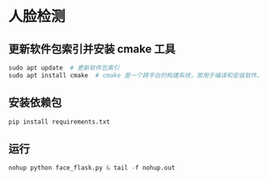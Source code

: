 # 人脸检测

## 更新软件包索引并安装 cmake 工具
```python
sudo apt update  # 更新软件包索引
sudo apt install cmake  # cmake 是一个跨平台的构建系统，常用于编译和安装软件。
```

## 安装依赖包
```python
pip install requirements.txt
```

## 运行
```python
nohup python face_flask.py & tail -f nohup.out
```
